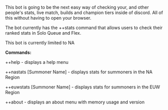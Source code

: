 This bot is going to be the next easy way of checking your, and other people's stats, live match, builds and champion tiers inside of discord. All of this without having to open your browser.

The bot currently has the ++stats command that allows users to check their ranked stats in Solo Queue and Flex.

This bot is currently limited to NA

**Commands:**

++help - displays a help menu

++nastats [Summoner Name] - displays stats for summoners in the NA Region

++euwstats [Summoner Name] - displays stats for summoners in the EUW Region

++about - displays an about menu with memory usage and version
